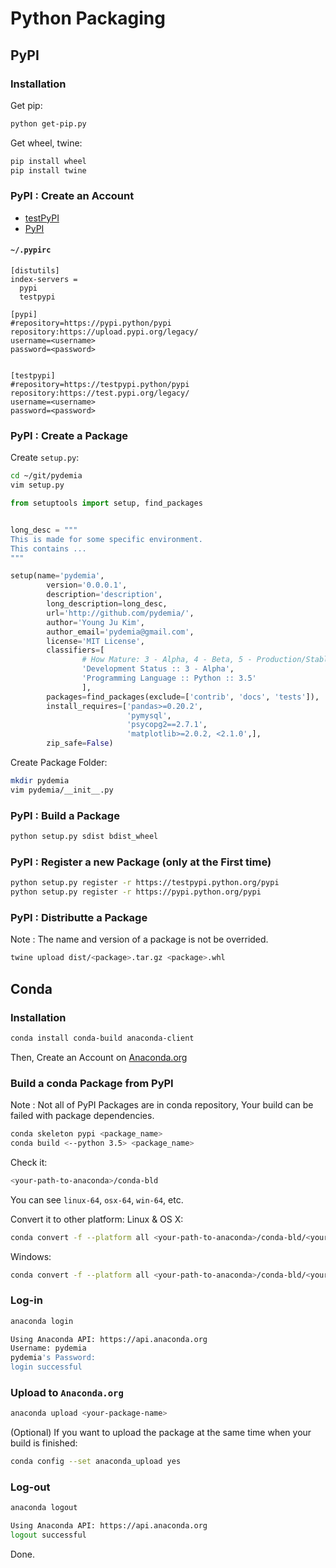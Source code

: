 # Python Packaging

## PyPI

### Installation

Get pip:
```sh
python get-pip.py
```

Get wheel, twine:
```sh
pip install wheel
pip install twine
```


### PyPI : Create an Account

* [testPyPI](https://testpypi.python.org/pypi)
* [PyPI](https://pypi.python.org/pypi)

#### `~/.pypirc`

```vim
[distutils]
index-servers =
  pypi
  testpypi

[pypi]
#repository=https://pypi.python/pypi
repository:https://upload.pypi.org/legacy/
username=<username>
password=<password>


[testpypi]
#repository=https://testpypi.python/pypi
repository:https://test.pypi.org/legacy/
username=<username>
password=<password>
```


### PyPI : Create a Package

Create `setup.py`:

```sh
cd ~/git/pydemia
vim setup.py

```

```py
from setuptools import setup, find_packages


long_desc = """
This is made for some specific environment.
This contains ...
"""

setup(name='pydemia',
        version='0.0.0.1',
        description='description',
        long_description=long_desc,
        url='http://github.com/pydemia/',
        author='Young Ju Kim',
        author_email='pydemia@gmail.com',
        license='MIT License',
        classifiers=[
                # How Mature: 3 - Alpha, 4 - Beta, 5 - Production/Stable
                'Development Status :: 3 - Alpha',
                'Programming Language :: Python :: 3.5'
                ],
        packages=find_packages(exclude=['contrib', 'docs', 'tests']),
        install_requires=['pandas>=0.20.2',
                          'pymysql',
                          'psycopg2==2.7.1',
                          'matplotlib>=2.0.2, <2.1.0',],
        zip_safe=False)
```

Create Package Folder:

```sh
mkdir pydemia
vim pydemia/__init__.py
```


### PyPI : Build a Package

```sh
python setup.py sdist bdist_wheel
```


### PyPI : Register a new Package (only at the First time)

```sh
python setup.py register -r https://testpypi.python.org/pypi
python setup.py register -r https://pypi.python.org/pypi
```


### PyPI : Distributte a Package

Note : The name and version of a package is not be overrided.
```sh
twine upload dist/<package>.tar.gz <package>.whl
```

## Conda

### Installation

```sh
conda install conda-build anaconda-client
```
Then, Create an Account on [Anaconda.org](https://anaconda.org)

### Build a conda Package from PyPI

Note : Not all of PyPI Packages are in conda repository, Your build can be failed with package dependencies.
```sh
conda skeleton pypi <package_name>
conda build <--python 3.5> <package_name>
```
Check it:
```sh
<your-path-to-anaconda>/conda-bld
```
You can see `linux-64`, `osx-64`, `win-64`, etc.

Convert it to other platform:
Linux & OS X:
```sh
conda convert -f --platform all <your-path-to-anaconda>/conda-bld/<your-os>/<your-package-file> -o <outputdir>/
```
Windows:
```sh
conda convert -f --platform all <your-path-to-anaconda>/conda-bld/<your-os>/<your-package-file> -o <outputdir>\
```




### Log-in
```sh
anaconda login

Using Anaconda API: https://api.anaconda.org
Username: pydemia
pydemia's Password: 
login successful

```

### Upload to `Anaconda.org`

```sh
anaconda upload <your-package-name>
```

(Optional) If you want to upload the package at the same time when your build is finished:
```sh
conda config --set anaconda_upload yes
```

### Log-out
```sh
anaconda logout

Using Anaconda API: https://api.anaconda.org
logout successful

```

Done.
